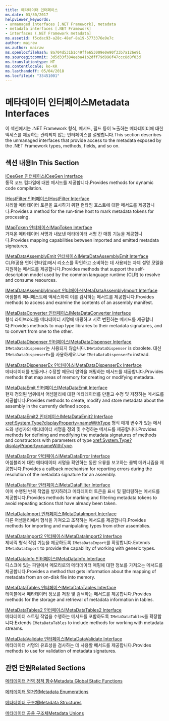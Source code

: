 ```yaml
---
title: 메타데이터 인터페이스
ms.date: 03/30/2017
helpviewer_keywords:
- unmanaged interfaces [.NET Framework], metadata
- metadata interfaces [.NET Framework]
- interfaces (.NET Framework metadata]
ms.assetid: f5cdac93-a28c-48ef-8a19-5773376e9e7c
author: mairaw
ms.author: mairaw
ms.openlocfilehash: 8a704d531b1c49ffe653009e0e90f33b7a126e91
ms.sourcegitcommit: 3d5d33f384eeba41b2dff79d096f47ccc8d8f03d
ms.translationtype: HT
ms.contentlocale: ko-KR
ms.lasthandoff: 05/04/2018
ms.locfileid: "33451001"
---
```

# <a name="metadata-interfaces"></a><span data-ttu-id="2d9b2-102">메타데이터 인터페이스</span><span class="sxs-lookup"><span data-stu-id="2d9b2-102">Metadata Interfaces</span></span>
<span data-ttu-id="2d9b2-103">이 섹션에서는 .NET Framework 형식, 메서드, 필드 등이 노출하는 메타데이터에 대한 액세스를 제공하는 관리되지 않는 인터페이스를 설명합니다.</span><span class="sxs-lookup"><span data-stu-id="2d9b2-103">This section describes the unmanaged interfaces that provide access to the metadata exposed by the .NET Framework types, methods, fields, and so on.</span></span>  
  
## <a name="in-this-section"></a><span data-ttu-id="2d9b2-104">섹션 내용</span><span class="sxs-lookup"><span data-stu-id="2d9b2-104">In This Section</span></span>  
 [<span data-ttu-id="2d9b2-105">ICeeGen 인터페이스</span><span class="sxs-lookup"><span data-stu-id="2d9b2-105">ICeeGen Interface</span></span>](../../../../docs/framework/unmanaged-api/metadata/iceegen-interface.md)  
 <span data-ttu-id="2d9b2-106">동적 코드 컴파일에 대한 메서드를 제공합니다.</span><span class="sxs-lookup"><span data-stu-id="2d9b2-106">Provides methods for dynamic code compilation.</span></span>  
  
 [<span data-ttu-id="2d9b2-107">IHostFilter 인터페이스</span><span class="sxs-lookup"><span data-stu-id="2d9b2-107">IHostFilter Interface</span></span>](../../../../docs/framework/unmanaged-api/metadata/ihostfilter-interface.md)  
 <span data-ttu-id="2d9b2-108">처리할 메타데이터 토큰을 표시하기 위한 런타임 호스트에 대한 메서드를 제공합니다.</span><span class="sxs-lookup"><span data-stu-id="2d9b2-108">Provides a method for the run-time host to mark metadata tokens for processing.</span></span>  
  
 [<span data-ttu-id="2d9b2-109">IMapToken 인터페이스</span><span class="sxs-lookup"><span data-stu-id="2d9b2-109">IMapToken Interface</span></span>](../../../../docs/framework/unmanaged-api/metadata/imaptoken-interface.md)  
 <span data-ttu-id="2d9b2-110">가져온 메타데이터 서명과 내보낸 메타데이터 서명 간 매핑 기능을 제공합니다.</span><span class="sxs-lookup"><span data-stu-id="2d9b2-110">Provides mapping capabilities between imported and emitted metadata signatures.</span></span>  
  
 [<span data-ttu-id="2d9b2-111">IMetaDataAssemblyEmit 인터페이스</span><span class="sxs-lookup"><span data-stu-id="2d9b2-111">IMetaDataAssemblyEmit Interface</span></span>](../../../../docs/framework/unmanaged-api/metadata/imetadataassemblyemit-interface.md)  
 <span data-ttu-id="2d9b2-112">CLR(공용 언어 런타임)에서 리소스를 확인하고 소비하는 데 사용되는 자체 설명 모델을 지원하는 메서드를 제공합니다.</span><span class="sxs-lookup"><span data-stu-id="2d9b2-112">Provides methods that support the self-description model used by the common language runtime (CLR) to resolve and consume resources.</span></span>  
  
 [<span data-ttu-id="2d9b2-113">IMetaDataAssemblyImport 인터페이스</span><span class="sxs-lookup"><span data-stu-id="2d9b2-113">IMetaDataAssemblyImport Interface</span></span>](../../../../docs/framework/unmanaged-api/metadata/imetadataassemblyimport-interface.md)  
 <span data-ttu-id="2d9b2-114">어셈블리 매니페스트에 액세스하여 이를 검사하는 메서드를 제공합니다.</span><span class="sxs-lookup"><span data-stu-id="2d9b2-114">Provides methods to access and examine the contents of an assembly manifest.</span></span>  
  
 [<span data-ttu-id="2d9b2-115">IMetaDataConverter 인터페이스</span><span class="sxs-lookup"><span data-stu-id="2d9b2-115">IMetaDataConverter Interface</span></span>](../../../../docs/framework/unmanaged-api/metadata/imetadataconverter-interface.md)  
 <span data-ttu-id="2d9b2-116">형식 라이브러리를 메타데이터 서명에 매핑하고 서로 변환하는 메서드를 제공합니다.</span><span class="sxs-lookup"><span data-stu-id="2d9b2-116">Provides methods to map type libraries to their metadata signatures, and to convert from one to the other.</span></span>  
  
 [<span data-ttu-id="2d9b2-117">IMetaDataDispenser 인터페이스</span><span class="sxs-lookup"><span data-stu-id="2d9b2-117">IMetaDataDispenser Interface</span></span>](../../../../docs/framework/unmanaged-api/metadata/imetadatadispenser-interface.md)  
 <span data-ttu-id="2d9b2-118">`IMetaDataDispenser`는 사용되지 않습니다.</span><span class="sxs-lookup"><span data-stu-id="2d9b2-118">`IMetaDataDispenser` is obsolete.</span></span> <span data-ttu-id="2d9b2-119">대신 `IMetaDataDispenserEx`를 사용하세요.</span><span class="sxs-lookup"><span data-stu-id="2d9b2-119">Use `IMetaDataDispenserEx` instead.</span></span>  
  
 [<span data-ttu-id="2d9b2-120">IMetaDataDispenserEx 인터페이스</span><span class="sxs-lookup"><span data-stu-id="2d9b2-120">IMetaDataDispenserEx Interface</span></span>](../../../../docs/framework/unmanaged-api/metadata/imetadatadispenserex-interface.md)  
 <span data-ttu-id="2d9b2-121">메타데이터를 만들거나 수정할 메모리 영역을 매핑하는 메서드를 제공합니다.</span><span class="sxs-lookup"><span data-stu-id="2d9b2-121">Provides methods that map areas of memory for creating or modifying metadata.</span></span>  
  
 [<span data-ttu-id="2d9b2-122">IMetaDataEmit 인터페이스</span><span class="sxs-lookup"><span data-stu-id="2d9b2-122">IMetaDataEmit Interface</span></span>](../../../../docs/framework/unmanaged-api/metadata/imetadataemit-interface.md)  
 <span data-ttu-id="2d9b2-123">현재 정의된 범위에서 어셈블리에 대한 메타데이터를 만들고 수정 및 저장하는 메서드를 제공합니다.</span><span class="sxs-lookup"><span data-stu-id="2d9b2-123">Provides methods to create, modify and store metadata about the assembly in the currently defined scope.</span></span>  
  
 [<span data-ttu-id="2d9b2-124">IMetaDataEmit2 인터페이스</span><span class="sxs-lookup"><span data-stu-id="2d9b2-124">IMetaDataEmit2 Interface</span></span>](../../../../docs/framework/unmanaged-api/metadata/imetadataemit2-interface.md)  
 <span data-ttu-id="2d9b2-125"><xref:System.Type?displayProperty=nameWithType> 형식 매개 변수가 있는 메서드와 생성자의 메타데이터 서명을 정의 및 수정하는 메서드를 제공합니다.</span><span class="sxs-lookup"><span data-stu-id="2d9b2-125">Provides methods for defining and modifying the metadata signatures of methods and constructors with parameters of type <xref:System.Type?displayProperty=nameWithType>.</span></span>  
  
 [<span data-ttu-id="2d9b2-126">IMetaDataError 인터페이스</span><span class="sxs-lookup"><span data-stu-id="2d9b2-126">IMetaDataError Interface</span></span>](../../../../docs/framework/unmanaged-api/metadata/imetadataerror-interface.md)  
 <span data-ttu-id="2d9b2-127">어셈블리에 대한 메타데이터 서명을 확인하는 동안 오류를 보고하는 콜백 메커니즘을 제공합니다.</span><span class="sxs-lookup"><span data-stu-id="2d9b2-127">Provides a callback mechanism for reporting errors during the resolution of the metadata signature for an assembly.</span></span>  
  
 [<span data-ttu-id="2d9b2-128">IMetaDataFilter 인터페이스</span><span class="sxs-lookup"><span data-stu-id="2d9b2-128">IMetaDataFilter Interface</span></span>](../../../../docs/framework/unmanaged-api/metadata/imetadatafilter-interface.md)  
 <span data-ttu-id="2d9b2-129">이미 수행된 반복 작업을 방지하려고 메타데이터 토큰을 표시 및 필터링하는 메서드를 제공합니다.</span><span class="sxs-lookup"><span data-stu-id="2d9b2-129">Provides methods for marking and filtering metadata tokens to avoid repeating actions that have already been taken.</span></span>  
  
 [<span data-ttu-id="2d9b2-130">IMetaDataImport 인터페이스</span><span class="sxs-lookup"><span data-stu-id="2d9b2-130">IMetaDataImport Interface</span></span>](../../../../docs/framework/unmanaged-api/metadata/imetadataimport-interface.md)  
 <span data-ttu-id="2d9b2-131">다른 어셈블리에서 형식을 가져오고 조작하는 메서드를 제공합니다.</span><span class="sxs-lookup"><span data-stu-id="2d9b2-131">Provides methods for importing and manipulating types from other assemblies.</span></span>  
  
 [<span data-ttu-id="2d9b2-132">IMetaDataImport2 인터페이스</span><span class="sxs-lookup"><span data-stu-id="2d9b2-132">IMetaDataImport2 Interface</span></span>](../../../../docs/framework/unmanaged-api/metadata/imetadataimport2-interface.md)  
 <span data-ttu-id="2d9b2-133">제네릭 형식 작업 기능을 제공하도록 `IMetaDataImport`를 확장합니다.</span><span class="sxs-lookup"><span data-stu-id="2d9b2-133">Extends `IMetaDataImport` to provide the capability of working with generic types.</span></span>  
  
 [<span data-ttu-id="2d9b2-134">IMetaDataInfo 인터페이스</span><span class="sxs-lookup"><span data-stu-id="2d9b2-134">IMetaDataInfo Interface</span></span>](../../../../docs/framework/unmanaged-api/metadata/imetadatainfo-interface.md)  
 <span data-ttu-id="2d9b2-135">디스크에 있는 파일에서 메모리로의 메타데이터 매핑에 대한 정보를 가져오는 메서드를 제공합니다.</span><span class="sxs-lookup"><span data-stu-id="2d9b2-135">Provides a method that gets information about the mapping of metadata from an on-disk file into memory.</span></span>  
  
 [<span data-ttu-id="2d9b2-136">IMetaDataTables 인터페이스</span><span class="sxs-lookup"><span data-stu-id="2d9b2-136">IMetaDataTables Interface</span></span>](../../../../docs/framework/unmanaged-api/metadata/imetadatatables-interface.md)  
 <span data-ttu-id="2d9b2-137">테이블에서 메타데이터 정보를 저장 및 검색하는 메서드를 제공합니다.</span><span class="sxs-lookup"><span data-stu-id="2d9b2-137">Provides methods for the storage and retrieval of metadata information in tables.</span></span>  
  
 [<span data-ttu-id="2d9b2-138">IMetaDataTables2 인터페이스</span><span class="sxs-lookup"><span data-stu-id="2d9b2-138">IMetaDataTables2 Interface</span></span>](../../../../docs/framework/unmanaged-api/metadata/imetadatatables2-interface.md)  
 <span data-ttu-id="2d9b2-139">메타데이터 스트림 작업을 수행하는 메서드를 포함하도록 `IMetaDataTables`를 확장합니다.</span><span class="sxs-lookup"><span data-stu-id="2d9b2-139">Extends `IMetaDataTables` to include methods for working with metadata streams.</span></span>  
  
 [<span data-ttu-id="2d9b2-140">IMetaDataValidate 인터페이스</span><span class="sxs-lookup"><span data-stu-id="2d9b2-140">IMetaDataValidate Interface</span></span>](../../../../docs/framework/unmanaged-api/metadata/imetadatavalidate-interface.md)  
 <span data-ttu-id="2d9b2-141">메타데이터 서명의 유효성을 검사하는 데 사용할 메서드를 제공합니다.</span><span class="sxs-lookup"><span data-stu-id="2d9b2-141">Provides methods to use for validation of metadata signatures.</span></span>  
  
## <a name="related-sections"></a><span data-ttu-id="2d9b2-142">관련 단원</span><span class="sxs-lookup"><span data-stu-id="2d9b2-142">Related Sections</span></span>  
 [<span data-ttu-id="2d9b2-143">메타데이터 전역 정적 함수</span><span class="sxs-lookup"><span data-stu-id="2d9b2-143">Metadata Global Static Functions</span></span>](../../../../docs/framework/unmanaged-api/metadata/metadata-global-static-functions.md)  
  
 [<span data-ttu-id="2d9b2-144">메타데이터 열거형</span><span class="sxs-lookup"><span data-stu-id="2d9b2-144">Metadata Enumerations</span></span>](../../../../docs/framework/unmanaged-api/metadata/metadata-enumerations.md)  
  
 [<span data-ttu-id="2d9b2-145">메타데이터 구조체</span><span class="sxs-lookup"><span data-stu-id="2d9b2-145">Metadata Structures</span></span>](../../../../docs/framework/unmanaged-api/metadata/metadata-structures.md)  
  
 [<span data-ttu-id="2d9b2-146">메타데이터 공용 구조체</span><span class="sxs-lookup"><span data-stu-id="2d9b2-146">Metadata Unions</span></span>](../../../../docs/framework/unmanaged-api/metadata/metadata-unions.md)
